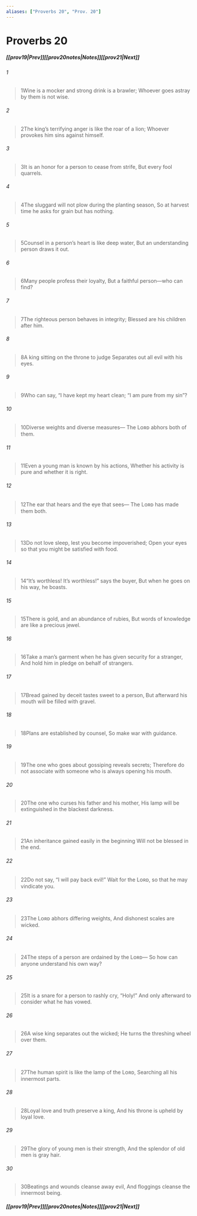 ```yaml
---
aliases: ["Proverbs 20", "Prov. 20"]
---
```

# Proverbs 20
##### <span class=arrow-left></span>[[prov19|Prev]]<span class=navigation-separator></span>[[prov20notes|Notes]]<span class=navigation-separator></span>[[prov21|Next]]<span class=arrow-right></span>
###### 1
><span class=verse-first-poetry>1</span>Wine is a mocker and strong drink is a brawler;
>Whoever goes astray by them is not wise.
###### 2
><span class=verse-body-poetry>2</span>The king’s terrifying anger is like the roar of a lion;
>Whoever provokes him sins against himself.
###### 3
><span class=verse-body-poetry>3</span>It is an honor for a person to cease from strife,
>But every fool quarrels.
###### 4
><span class=verse-body-poetry>4</span>The sluggard will not plow during the planting season,
>So at harvest time he asks for grain but has nothing.
###### 5
><span class=verse-body-poetry>5</span>Counsel in a person’s heart is like deep water,
>But an understanding person draws it out.
###### 6
><span class=verse-body-poetry>6</span>Many people profess their loyalty,
>But a faithful person—who can find?
###### 7
><span class=verse-body-poetry>7</span>The righteous person behaves in integrity;
>Blessed are his children after him.
###### 8
><span class=verse-body-poetry>8</span>A king sitting on the throne to judge
>Separates out all evil with his eyes.
###### 9
><span class=verse-body-poetry>9</span>Who can say, “I have kept my heart clean;
><span class=poetry-quote-double>“</span>I am pure from my sin”?
###### 10
><span class=verse-body-poetry>10</span>Diverse weights and diverse measures—
>The Lᴏʀᴅ abhors both of them.
###### 11
><span class=verse-body-poetry>11</span>Even a young man is known by his actions,
>Whether his activity is pure and whether it is right.
###### 12
><span class=verse-body-poetry>12</span>The ear that hears and the eye that sees—
>The Lᴏʀᴅ has made them both.
###### 13
><span class=verse-body-poetry>13</span>Do not love sleep, lest you become impoverished;
>Open your eyes so that you might be satisfied with food.
###### 14
><span class=verse-body-poetry>14</span><span class=poetry-quote-double>“</span>It’s worthless! It’s worthless!” says the buyer,
>But when he goes on his way, he boasts.
###### 15
><span class=verse-body-poetry>15</span>There is gold, and an abundance of rubies,
>But words of knowledge are like a precious jewel.
###### 16
><span class=verse-body-poetry>16</span>Take a man’s garment when he has given security for a stranger,
>And hold him in pledge on behalf of strangers.
###### 17
><span class=verse-body-poetry>17</span>Bread gained by deceit tastes sweet to a person,
>But afterward his mouth will be filled with gravel.
###### 18
><span class=verse-body-poetry>18</span>Plans are established by counsel,
>So make war with guidance.
###### 19
><span class=verse-body-poetry>19</span>The one who goes about gossiping reveals secrets;
>Therefore do not associate with someone who is always opening his mouth.
###### 20
><span class=verse-body-poetry>20</span>The one who curses his father and his mother,
>His lamp will be extinguished in the blackest darkness.
###### 21
><span class=verse-body-poetry>21</span>An inheritance gained easily in the beginning
>Will not be blessed in the end.
###### 22
><span class=verse-body-poetry>22</span>Do not say, “I will pay back evil!”
>Wait for the Lᴏʀᴅ, so that he may vindicate you.
###### 23
><span class=verse-body-poetry>23</span>The Lᴏʀᴅ abhors differing weights,
>And dishonest scales are wicked.
###### 24
><span class=verse-body-poetry>24</span>The steps of a person are ordained by the Lᴏʀᴅ—
>So how can anyone understand his own way?
###### 25
><span class=verse-body-poetry>25</span>It is a snare for a person to rashly cry, “Holy!”
>And only afterward to consider what he has vowed.
###### 26
><span class=verse-body-poetry>26</span>A wise king separates out the wicked;
>He turns the threshing wheel over them.
###### 27
><span class=verse-body-poetry>27</span>The human spirit is like the lamp of the Lᴏʀᴅ,
>Searching all his innermost parts.
###### 28
><span class=verse-body-poetry>28</span>Loyal love and truth preserve a king,
>And his throne is upheld by loyal love.
###### 29
><span class=verse-body-poetry>29</span>The glory of young men is their strength,
>And the splendor of old men is gray hair.
###### 30
><span class=verse-body-poetry>30</span>Beatings and wounds cleanse away evil,
>And floggings cleanse the innermost being.
##### <span class=arrow-left></span>[[prov19|Prev]]<span class=navigation-separator></span>[[prov20notes|Notes]]<span class=navigation-separator></span>[[prov21|Next]]<span class=arrow-right></span>